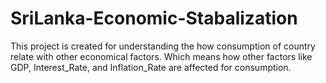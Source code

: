 # SriLanka-Economic-Stabalization
This project is created for understanding the how consumption of country  relate with other economical factors. Which means how other factors like GDP, Interest_Rate, and Inflation_Rate  are affected for consumption.
